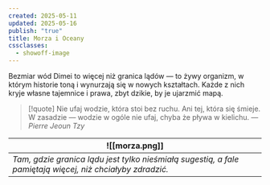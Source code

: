 ```yaml
---
created: 2025-05-11
updated: 2025-05-16
publish: "true"
title: Morza i Oceany
cssclasses:
  - showoff-image
---
```


Bezmiar wód Dimei to więcej niż granica lądów — to żywy organizm, w którym historie toną i wynurzają się w nowych kształtach. Każde z nich kryje własne tajemnice i prawa, zbyt dzikie, by je ujarzmić mapą.

>[!quote] Nie ufaj wodzie, która stoi bez ruchu. Ani tej, która się śmieje. W zasadzie — wodzie w ogóle nie ufaj, chyba że pływa w kielichu.
>— *Pierre Jeoun Tzy* 

|![[morza.png]]|
|-|
|*Tam, gdzie granica lądu jest tylko nieśmiałą sugestią, a fale pamiętają więcej, niż chciałyby zdradzić.*|